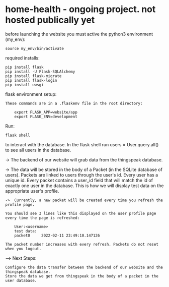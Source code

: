 # home-health - ongoing project. not hosted publically yet 

before launching the website you must active the python3 environment (my_env):
    
    source my_env/bin/activate

required installs:

    pip install flask
    pip install -U Flask-SQLAlchemy
    pip install flask-migrate
    pip install flask-login
    pip install uwsgi  

 flask environment setup:

    These commands are in a .flaskenv file in the root directory:

        export FLASK_APP=website/app
        export FLASK_ENV=development

Run:

    flask shell
to interact with the database. 
In the flask shell run users = User.query.all() to see all users in the database.


    
->  The backend of our website will grab data from the thingspeak database. 
       
->  The data will be stored in the body of a Packet (in the SQLite database of users).
    Packets are linked to users through the user's id. Every user has a unique id. 
    Every packet contains a user_id field that will match the id of exactly one user in the database. 
    This is how we will display test data on the appropriate user's profile.
           
    ->  Currently, a new packet will be created every time you refresh the profile page. 
            
    You should see 3 lines like this displayed on the user profile page every time the page is refreshed:

        User:<username>
        test data:
        packet0 	2022-02-11 23:49:10.147126

    The packet number increases with every refresh. Packets do not reset when you logout. 

--> Next Steps: 
    
    Configure the data transfer between the backend of our website and the thingspeak database.
    Store the data we get from thingspeak in the body of a packet in the user database. 